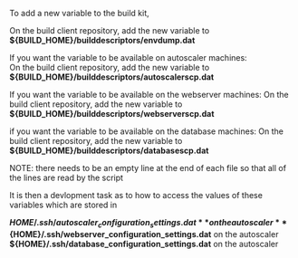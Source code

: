 To add a new variable to the build kit,

On the build client repository, add the new variable to **${BUILD_HOME}/builddescriptors/envdump.dat**  

If you want the variable to be available on autoscaler machines:  
On the build client repository, add the new variable to **${BUILD_HOME}/builddescriptors/autoscalerscp.dat**  

If you want the variable to be available on the webserver machines:
On the build client repository, add the new variable to **${BUILD_HOME}/builddescriptors/webserverscp.dat**  

if you want the variable to be available on the database machines:
On the build client repository, add the new variable to **${BUILD_HOME}/builddescriptors/databasescp.dat**  

NOTE: there needs to be an empty line at the end of each file so that all of the lines are read by the script

It is then a devlopment task as to how to access the values of these variables which are stored in

**${HOME}/.ssh/autoscaler_configuration_settings.dat** on the autoscaler  
**${HOME}/.ssh/webserver_configuration_settings.dat** on the autoscaler  
**${HOME}/.ssh/database_configuration_settings.dat** on the autoscaler  
